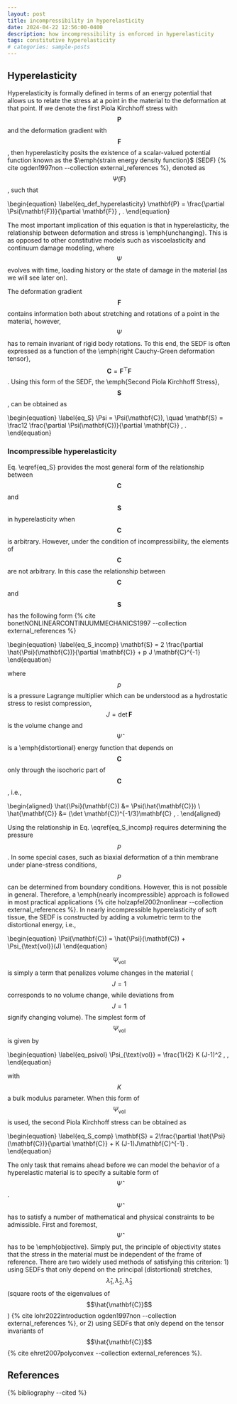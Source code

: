 ```yaml
---
layout: post
title: incompressibility in hyperelasticity
date: 2024-04-22 12:56:00-0400
description: how incompressibility is enforced in hyperelasticity
tags: constitutive hyperelasticity
# categories: sample-posts
---
```

## Hyperelasticity
Hyperelasticity is formally defined in terms of an energy potential that allows us to relate the stress at a point in the material to the deformation at that point. If we denote the first Piola Kirchhoff stress with $$\mathbf{P}$$ and the deformation gradient with $$\mathbf{F}$$, then hyperelasticity posits the existence of a scalar-valued potential function known as the $\emph{strain energy density function}$ (SEDF) {% cite ogden1997non --collection external_references %}, denoted as $$\Psi(\mathbf{F})$$, such that

\begin{equation}
    \label{eq_def_hyperelasticity}
    \mathbf{P} = \frac{\partial \Psi(\mathbf{F})}{\partial \mathbf{F}} \, .
\end{equation}

The most important implication of this equation is that in hyperelasticity, the relationship between deformation and stress is \emph{unchanging}. This is as opposed to other constitutive models such as viscoelasticity and continuum damage modeling, where $$\Psi$$ evolves with time, loading history or the state of damage in the material (as we will see later on).

The deformation gradient $$\mathbf{F}$$ contains information both about stretching and rotations of a point in the material, however, $$\Psi$$ has to remain invariant of rigid body rotations. To this end, the SEDF is often expressed as a function of the \emph{right Cauchy-Green deformation tensor}, $$\mathbf{C} = \mathbf{F}^\top \mathbf{F}$$. Using this form of the SEDF, the \emph{Second Piola Kirchhoff Stress}, $$\mathbf{S}$$, can be obtained as

\begin{equation}
    \label{eq_S}
    \Psi = \Psi(\mathbf{C}), \quad \mathbf{S} = \frac12 \frac{\partial \Psi(\mathbf{C})}{\partial \mathbf{C}} \, .
\end{equation}


### Incompressible hyperelasticity
Eq. \eqref{eq_S} provides the most general form of the relationship between $$\mathbf{C}$$ and $$\mathbf{S}$$ in hyperelasticity when $$\mathbf{C}$$ is arbitrary. However, under the condition of incompressibility, the elements of $$\mathbf{C}$$ are not arbitrary. In this case the relationship between $$\mathbf{C}$$ and $$\mathbf{S}$$ has the following form {% cite bonetNONLINEARCONTINUUMMECHANICS1997 --collection external_references %}

\begin{equation}
    \label{eq_S_incomp}
    \mathbf{S} = 2 \frac{\partial \hat{\Psi}(\mathbf{C})}{\partial \mathbf{C}} + p J \mathbf{C}^{-1}
\end{equation}

where $$p$$ is a pressure Lagrange multiplier which can be understood as a hydrostatic stress to resist compression, $$J=\det \mathbf{F}$$ is the volume change and $$\hat{\Psi}$$ is a \emph{distortional} energy function that depends on $$\mathbf{C}$$ only through the isochoric part of $$\mathbf{C}$$, i.e.,

\begin{aligned}
    \hat{\Psi}(\mathbf{C}) &= \Psi(\hat{\mathbf{C}}) \\
    \hat{\mathbf{C}} &= (\det \mathbf{C})^{-1/3}\mathbf{C} \, .
\end{aligned}

Using the relationship in Eq. \eqref{eq_S_incomp} requires determining the pressure $$p$$. In some special cases, such as biaxial deformation of a thin membrane under plane-stress conditions, $$p$$ can be determined from boundary conditions. However, this is not possible in general. Therefore, a \emph{nearly incompressible} approach is followed in most practical applications {% cite holzapfel2002nonlinear --collection external_references %}. In nearly incompressible hyperelasticity of soft tissue, the SEDF is constructed by adding a volumetric term to the distortional energy, i.e.,

\begin{equation}
    \Psi(\mathbf{C}) = \hat{\Psi}(\mathbf{C}) + \Psi_{\text{vol}}(J)
\end{equation}

$$\Psi_{\text{vol}}$$ is simply a term that penalizes volume changes in the material ($$J=1$$ corresponds to no volume change, while deviations from $$J=1$$ signify changing volume). The simplest form of $$\Psi_{\text{vol}}$$ is given by

\begin{equation}
    \label{eq_psivol}
    \Psi_{\text{vol}} = \frac{1}{2} K (J-1)^2 \, ,
\end{equation}

with $$K$$ a bulk modulus parameter. When this form of $$\Psi_{\text{vol}}$$ is used, the second Piola Kirchhoff stress can be obtained as

\begin{equation}
    \label{eq_S_comp}
    \mathbf{S} = 2\frac{\partial \hat{\Psi}(\mathbf{C})}{\partial \mathbf{C}} + K (J-1)J\mathbf{C}^{-1} .
\end{equation}

The only task that remains ahead before we can model the behavior of a hyperelastic material is to specify a suitable form of $$\hat{\Psi}$$. $$\hat{\Psi}$$ has to satisfy a number of mathematical and physical constraints to be admissible. First and foremost, $$\hat{\Psi}$$ has to be \emph{objective}. Simply put, the principle of objectivity states that the stress in the material must be independent of the frame of reference. There are two widely used methods of satisfying this criterion: 1) using SEDFs that only depend on the principal (distortional) stretches, $$\hat{\lambda}_1, \hat{\lambda}_2, \hat{\lambda}_3$$ (square roots of the eigenvalues of $$\hat{\mathbf{C}}$$) {% cite lohr2022introduction ogden1997non --collection external_references %}, or 2) using SEDFs that only depend on the tensor invariants of $$\hat{\mathbf{C}}$$ {% cite ehret2007polyconvex --collection external_references %}. 


## References
{% bibliography --cited %}